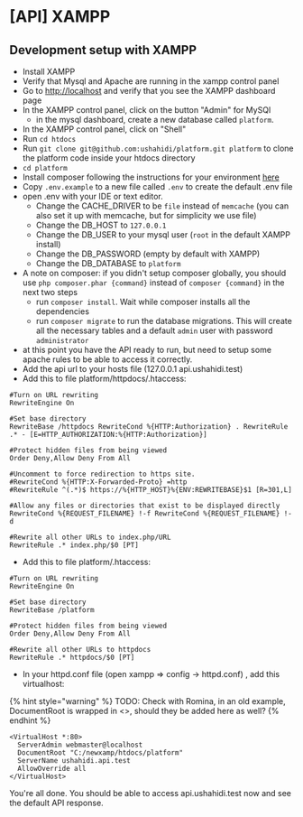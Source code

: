 # \[API\] XAMPP

## Development setup with XAMPP

* Install XAMPP
* Verify that Mysql and Apache are running in the xampp control panel
* Go to [http://localhost](http://localhost) and verify that you see the XAMPP dashboard page
* In the XAMPP control panel, click on the button "Admin" for MySQl
  * in the mysql dashboard, create a new database called `platform`. 
* In the XAMPP control panel, click on "Shell" 
* Run `cd htdocs`
* Run `git clone git@github.com:ushahidi/platform.git platform` to clone the platform code inside your htdocs directory
* `cd platform` 
* Install composer following the instructions for your environment [here](https://getcomposer.org/doc/00-intro.md)
* Copy `.env.example` to a new file called `.env` to create the default .env file
* open .env with your IDE or text editor. 
  * Change the CACHE\_DRIVER to be `file` instead of `memcache` \(you can also set it up with memcache, but for simplicity we use file\)
  * Change the DB\_HOST to `127.0.0.1`
  * Change the DB\_USER to your mysql user  \(`root` in the default XAMPP install\)
  * Change the DB\_PASSWORD  \(empty by default with XAMPP\)
  * Change the DB\_DATABASE to `platform`
* A note on composer: if you didn't setup composer globally, you should use `php composer.phar {command}` instead of `composer {command}` in the next two steps 
  * run `composer install`. Wait while composer installs all the dependencies
  * run `composer migrate` to run the database migrations. This will create all the necessary tables and a default `admin` user with password `administrator`
* at this point you have the API ready to run, but need to setup some apache rules to be able to access it correctly.
* Add the api url to your hosts file \(127.0.0.1 api.ushahidi.test\)
* Add this to file platform/httpdocs/.htaccess:

```text
#Turn on URL rewriting
RewriteEngine On

#Set base directory
RewriteBase /httpdocs RewriteCond %{HTTP:Authorization} . RewriteRule .* - [E=HTTP_AUTHORIZATION:%{HTTP:Authorization}]

#Protect hidden files from being viewed
Order Deny,Allow Deny From All

#Uncomment to force redirection to https site.
#RewriteCond %{HTTP:X-Forwarded-Proto} =http
#RewriteRule ^(.*)$ https://%{HTTP_HOST}%{ENV:REWRITEBASE}$1 [R=301,L]

#Allow any files or directories that exist to be displayed directly
RewriteCond %{REQUEST_FILENAME} !-f RewriteCond %{REQUEST_FILENAME} !-d

#Rewrite all other URLs to index.php/URL
RewriteRule .* index.php/$0 [PT]
```



* Add this to file platform/.htaccess:



```text
#Turn on URL rewriting
RewriteEngine On

#Set base directory
RewriteBase /platform

#Protect hidden files from being viewed
Order Deny,Allow Deny From All

#Rewrite all other URLs to httpdocs
RewriteRule .* httpdocs/$0 [PT]
```

* In your httpd.conf file \(open xampp =&gt; config -&gt; httpd.conf\) , add this virtualhost:

{% hint style="warning" %}
TODO: Check with Romina, in an old example, DocumentRoot is wrapped in &lt;&gt;, should they be added here as well?
{% endhint %}



```
<VirtualHost *:80>
  ServerAdmin webmaster@localhost
  DocumentRoot "C:/newxamp/htdocs/platform"
  ServerName ushahidi.api.test
  AllowOverride all
</VirtualHost>
```

You're all done. You should be able to access api.ushahidi.test now and see the default API response.

